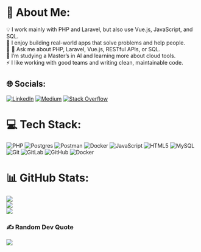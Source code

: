# 💫 About Me:
💡 I work mainly with PHP and Laravel, but also use Vue.js, JavaScript, and SQL.<br>🚀 I enjoy building real-world apps that solve problems and help people.<br>💬 💬 Ask me about PHP, Laravel, Vue.js, RESTful APIs, or SQL.<br>🌱 I’m studying a Master’s in AI and learning more about cloud tools.<br>⚡ I like working with good teams and writing clean, maintainable code.


## 🌐 Socials:
[![LinkedIn](https://img.shields.io/badge/LinkedIn-%230077B5.svg?logo=linkedin&logoColor=white)](https://linkedin.com/in/juan-david-gonzalez) [![Medium](https://img.shields.io/badge/Medium-12100E?logo=medium&logoColor=white)](https://medium.com/@@gonzalezjuan) [![Stack Overflow](https://img.shields.io/badge/-Stackoverflow-FE7A16?logo=stack-overflow&logoColor=white)](https://stackoverflow.com/users/juan-david-gonzalez) 

# 💻 Tech Stack:
![PHP](https://img.shields.io/badge/php-%23777BB4.svg?style=for-the-badge&logo=php&logoColor=white) ![Postgres](https://img.shields.io/badge/postgres-%23316192.svg?style=for-the-badge&logo=postgresql&logoColor=white) ![Postman](https://img.shields.io/badge/Postman-FF6C37?style=for-the-badge&logo=postman&logoColor=white) ![Docker](https://img.shields.io/badge/docker-%230db7ed.svg?style=for-the-badge&logo=docker&logoColor=white) ![JavaScript](https://img.shields.io/badge/javascript-%23323330.svg?style=for-the-badge&logo=javascript&logoColor=%23F7DF1E) ![HTML5](https://img.shields.io/badge/html5-%23E34F26.svg?style=for-the-badge&logo=html5&logoColor=white) ![MySQL](https://img.shields.io/badge/mysql-4479A1.svg?style=for-the-badge&logo=mysql&logoColor=white) ![Git](https://img.shields.io/badge/git-%23F05033.svg?style=for-the-badge&logo=git&logoColor=white) ![GitLab](https://img.shields.io/badge/gitlab-%23181717.svg?style=for-the-badge&logo=gitlab&logoColor=white) ![GitHub](https://img.shields.io/badge/github-%23121011.svg?style=for-the-badge&logo=github&logoColor=white) ![Docker](https://img.shields.io/badge/docker-%230db7ed.svg?style=for-the-badge&logo=docker&logoColor=white)
# 📊 GitHub Stats:
![](https://github-readme-stats.vercel.app/api?username=JuanDavidGonzalezDev&theme=default&hide_border=false&include_all_commits=false&count_private=true)<br/>
![](https://nirzak-streak-stats.vercel.app/?user=JuanDavidGonzalezDev&theme=default&hide_border=false)<br/>
![](https://github-readme-stats.vercel.app/api/top-langs/?username=JuanDavidGonzalezDev&theme=default&hide_border=false&include_all_commits=false&count_private=true&layout=compact)

### ✍️ Random Dev Quote
![](https://quotes-github-readme.vercel.app/api?type=horizontal&theme=radical)

<!-- Proudly created with GPRM ( https://gprm.itsvg.in ) -->
